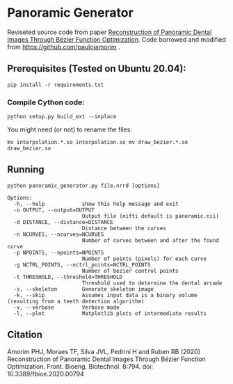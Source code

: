 # Panoramic Generator
Reviseted source code from paper [Reconstruction of Panoramic Dental Images Through Bézier Function Optimization](https://doi.org/10.3389/fbioe.2020.00794). Code borrowed and modified from https://github.com/paulojamorim .

## Prerequisites (Tested on Ubuntu 20.04):

`pip install -r requirements.txt`

### Compile Cython code:

`python setup.py build_ext --inplace`

You might need (or not) to rename the files:

`mv interpolation.*.so interpolation.so
 mv draw_bezier.*.so draw_bezier.so`

## Running

`python panoramic_generator.py file.nrrd [options]`

```
Options:
  -h, --help            show this help message and exit
  -o OUTPUT, --output=OUTPUT
                        Output file (nifti default is panoramic.nii)
  -d DISTANCE, --distance=DISTANCE
                        Distance between the curves
  -n NCURVES, --ncurves=NCURVES
                        Number of curves between and after the found curve
  -p NPOINTS, --npoints=NPOINTS
                        Number of points (pixels) for each curve
  -g NCTRL_POINTS, --nctrl_points=NCTRL_POINTS
                        Number of bezier control points
  -t THRESHOLD, --threshold=THRESHOLD
                        Threshold used to determine the dental arcade
  -s, --skeleton        Generate skeleton image
  -k, --skip            Assumes input data is a binary volume (resulting from a teeth detection algorithm)
  -v, --verbose         Verbose mode
  -l, --plot            Matplotlib plots of intermediate results

```

## Citation

Amorim PHJ, Moraes TF, Silva JVL, Pedrini H and Ruben RB (2020) Reconstruction of Panoramic Dental Images Through Bézier Function Optimization. Front. Bioeng. Biotechnol. 8:794. doi: 10.3389/fbioe.2020.00794
